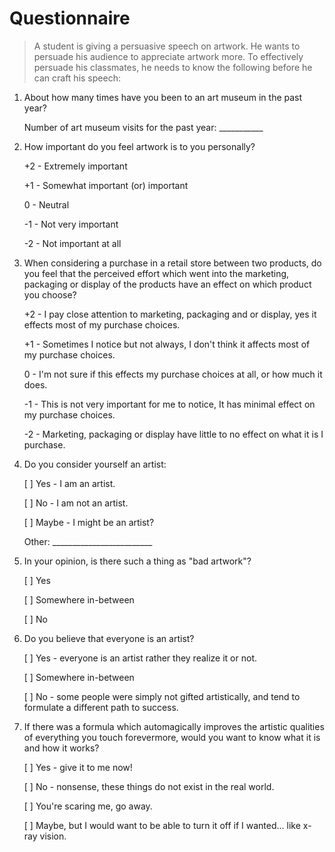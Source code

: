 # Questionnaire

> A student is giving a persuasive speech on artwork.  He wants to persuade his audience to appreciate artwork more.  To effectively persuade his classmates, he needs to know the following before he can craft his speech:


1.  About how many times have you been to an art museum in the past year?

    Number of art museum visits for the past year: ___________

2.  How important do you feel artwork is to you personally?

    +2 - Extremely important
    
    +1 - Somewhat important (or) important
    
     0 - Neutral
    
    -1 - Not very important
    
    -2 - Not important at all


3.  When considering a purchase in a retail store between two products, do you feel that the perceived effort which went into the marketing, packaging or display of the products have an effect on which product you choose?

    +2 - I pay close attention to marketing, packaging and or display, yes it effects most of my purchase choices.
    
    +1 - Sometimes I notice but not always, I don't think it affects most of my purchase choices.
    
     0 - I'm not sure if this effects my purchase choices at all, or how much it does.
    
    -1 - This is not very important for me to notice, It has minimal effect on my purchase choices.
    
    -2 - Marketing, packaging or display have little to no effect on what it is I purchase.



4.  Do you consider yourself an artist:

    [ ] Yes - I am an artist.
    
    [ ] No - I am not an artist.
    
    [ ] Maybe - I might be an artist?
    
    Other: _________________________



5.  In your opinion, is there such a thing as "bad artwork"?

    [ ] Yes
    
    [ ] Somewhere in-between
    
    [ ] No



6.  Do you believe that everyone is an artist?

    [ ] Yes - everyone is an artist rather they realize it or not.
    
    [ ] Somewhere in-between
    
    [ ] No - some people were simply not gifted artistically, and tend to formulate a different path to success.



7.  If there was a formula which automagically improves the artistic qualities of everything you touch forevermore, would you want to know what it is and how it works?

    [ ] Yes - give it to me now!
    
    [ ] No - nonsense, these things do not exist in the real world.
    
    [ ] You're scaring me, go away.
    
    [ ] Maybe, but I would want to be able to turn it off if I wanted... like x-ray vision.
